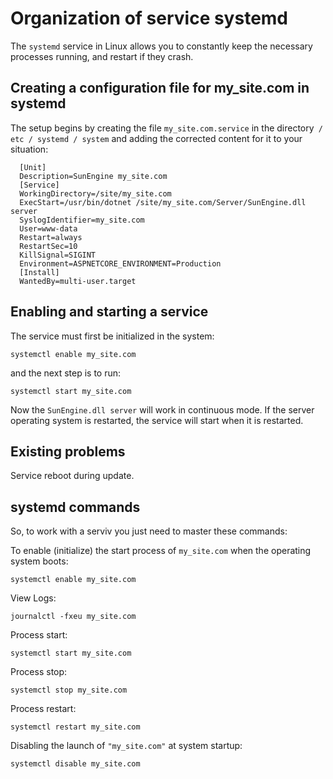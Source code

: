 # Organization of service systemd

The `systemd` service in Linux allows you to constantly keep the necessary processes running, and restart if they crash.

## Creating a configuration file for my_site.com in systemd

The setup begins by creating the file `my_site.com.service` in the directory` / etc / systemd / system` and adding the corrected content for it to your situation:

```
  [Unit]
  Description=SunEngine my_site.com
  [Service]
  WorkingDirectory=/site/my_site.com
  ExecStart=/usr/bin/dotnet /site/my_site.com/Server/SunEngine.dll server
  SyslogIdentifier=my_site.com
  User=www-data
  Restart=always
  RestartSec=10
  KillSignal=SIGINT
  Environment=ASPNETCORE_ENVIRONMENT=Production
  [Install]
  WantedBy=multi-user.target
```


## Enabling and starting a service

The service must first be initialized in the system:

```systemctl enable my_site.com```

and the next step is to run:

```systemctl start my_site.com```

Now the `SunEngine.dll server` will work in continuous mode. If the server operating system is restarted, the service will start when it is restarted.


## Existing problems

Service reboot during update.


## systemd commands

So, to work with a serviv you just need to master these commands:

To enable (initialize) the start process of `my_site.com` when the operating system boots:

```systemctl enable my_site.com```

View Logs:

```journalctl -fxeu my_site.com```

Process start:

```systemctl start my_site.com```

Process stop:

```systemctl stop my_site.com```

Process restart:

```systemctl restart my_site.com```

Disabling the launch of `"my_site.com"` at system startup:

```systemctl disable my_site.com```

